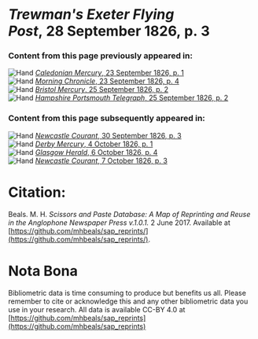 # *Trewman's Exeter Flying Post*, 28 September 1826, p. 3  
  
### Content from this page previously appeared in:  
![Hand](http://scissorsandpaste.net/wp-content/uploads/2017/06/smallhandpointer.png) [*Caledonian Mercury*, 23 September 1826, p. 1](https://mhbeals.github.io/sap_html/Caledonian-Mercury/Caledonian-Mercury-23-September-1826-p-1)  
![Hand](http://scissorsandpaste.net/wp-content/uploads/2017/06/smallhandpointer.png) [*Morning Chronicle*, 23 September 1826, p. 4](https://mhbeals.github.io/sap_html/Morning-Chronicle/Morning-Chronicle-23-September-1826-p-4)  
![Hand](http://scissorsandpaste.net/wp-content/uploads/2017/06/smallhandpointer.png) [*Bristol Mercury*, 25 September 1826, p. 2](https://mhbeals.github.io/sap_html/Bristol-Mercury/Bristol-Mercury-25-September-1826-p-2)  
![Hand](http://scissorsandpaste.net/wp-content/uploads/2017/06/smallhandpointer.png) [*Hampshire Portsmouth Telegraph*, 25 September 1826, p. 2](https://mhbeals.github.io/sap_html/Hampshire-Portsmouth-Telegraph/Hampshire-Portsmouth-Telegraph-25-September-1826-p-2)  
  
### Content from this page subsequently appeared in:  
![Hand](http://scissorsandpaste.net/wp-content/uploads/2017/06/smallhandpointer.png) [*Newcastle Courant*, 30 September 1826, p. 3](https://mhbeals.github.io/sap_html/Newcastle-Courant/Newcastle-Courant-30-September-1826-p-3)  
![Hand](http://scissorsandpaste.net/wp-content/uploads/2017/06/smallhandpointer.png) [*Derby Mercury*, 4 October 1826, p. 1](https://mhbeals.github.io/sap_html/Derby-Mercury/Derby-Mercury-4-October-1826-p-1)  
![Hand](http://scissorsandpaste.net/wp-content/uploads/2017/06/smallhandpointer.png) [*Glasgow Herald*, 6 October 1826, p. 4](https://mhbeals.github.io/sap_html/Glasgow-Herald/Glasgow-Herald-6-October-1826-p-4)  
![Hand](http://scissorsandpaste.net/wp-content/uploads/2017/06/smallhandpointer.png) [*Newcastle Courant*, 7 October 1826, p. 3](https://mhbeals.github.io/sap_html/Newcastle-Courant/Newcastle-Courant-7-October-1826-p-3)  


# Citation: 

Beals. M. H. *Scissors and Paste Database: A Map of Reprinting and Reuse in the Anglophone Newspaper Press v.1.0.1.* 2 June 2017. Available at [https://github.com/mhbeals/sap_reprints/](https://github.com/mhbeals/sap_reprints/). 

# Nota Bona

Bibliometric data is time consuming to produce but benefits us all. Please remember to cite or acknowledge this and any other bibliometric data you use in your research. All data is available CC-BY 4.0 at [https://github.com/mhbeals/sap_reprints](https://github.com/mhbeals/sap_reprints)
